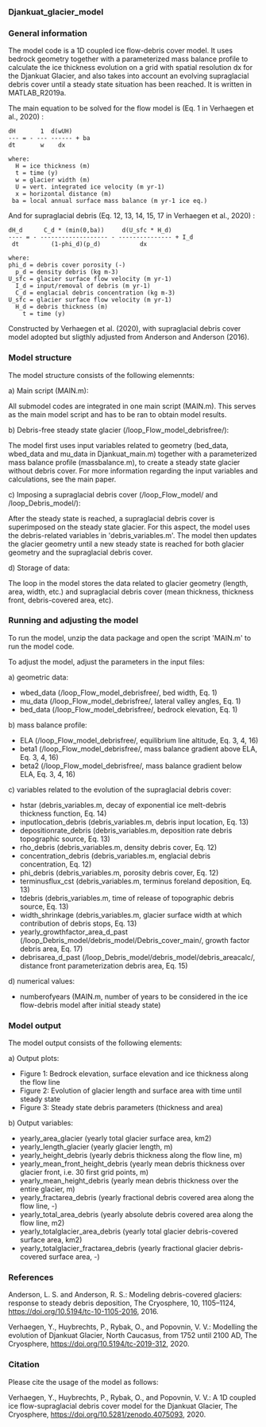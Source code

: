 ### Djankuat_glacier_model

### General information

 The model code is a 1D coupled ice flow-debris cover model. It uses bedrock 
 geometry together with a parameterized mass balance profile to calculate the
 ice thickness evolution on a grid with spatial resolution dx for the Djankuat 
 Glacier, and also takes into account an evolving supraglacial debris cover until
 a steady state situation has been reached. It is written in MATLAB_R2019a.

 The main equation to be solved for the flow model is (Eq. 1 in Verhaegen et al., 2020) :
 
    dH       1  d(wUH)
    --- = - --- ------ + ba
    dt       w    dx

    where:
      H = ice thickness (m)
      t = time (y)
      w = glacier width (m)
      U = vert. integrated ice velocity (m yr-1)
      x = horizontal distance (m)
     ba = local annual surface mass balance (m yr-1 ice eq.)

  And for supraglacial debris (Eq. 12, 13, 14, 15, 17 in Verhaegen et al., 2020) :

    dH_d      C_d * (min(0,ba))     d(U_sfc * H_d)
    ---- = - ------------------- - --------------- + I_d
     dt         (1-phi_d)(p_d)           dx

    where:
    phi_d = debris cover porosity (-)
      p_d = density debris (kg m-3) 
    U_sfc = glacier surface flow velocity (m yr-1) 
      I_d = input/removal of debris (m yr-1)
      C_d = englacial debris concentration (kg m-3)
    U_sfc = glacier surface flow velocity (m yr-1)
      H_d = debris thickness (m)
        t = time (y)

 Constructed by Verhaegen et al. (2020), with supraglacial debris cover model adopted but sligthly adjusted from Anderson and Anderson (2016).

### Model structure

The model structure consists of the following elemennts:

 a) Main script (MAIN.m):

 All submodel codes are integrated in one main script (MAIN.m). This serves as
 the main model script and has to be ran to obtain model results.

 b) Debris-free steady state glacier (/loop_Flow_model_debrisfree/):

 The model first uses input variables related to geometry (bed_data, wbed_data
 and mu_data in Djankuat_main.m) together with a parameterized mass balance profile 
 (massbalance.m), to create a steady state glacier without debris cover. For more 
 information regarding the input variables and calculations, see the main paper.

 c) Imposing a supraglacial debris cover (/loop_Flow_model/ and /loop_Debris_model/):

 After the steady state is reached, a supraglacial debris cover is superimposed on
 the steady state glacier. For this aspect, the model uses the debris-related
 variables in 'debris_variables.m'. The model then updates the glacier geometry until
 a new steady state is reached for both glacier geometry and the supraglacial
 debris cover.

 d) Storage of data:

 The loop in the model stores the data related to glacier geometry (length, area,
 width, etc.) and supraglacial debris cover (mean thickness, thickness front, debris-covered area, etc).

### Running and adjusting the model

 To run the model, unzip the data package and open the script 'MAIN.m' to run the model code. 

 To adjust the model, adjust the parameters in the input files:
 
 a) geometric data:

 * wbed_data (/loop_Flow_model_debrisfree/, bed width, Eq. 1)
 * mu_data (/loop_Flow_model_debrisfree/, lateral valley angles, Eq. 1)
 * bed_data (/loop_Flow_model_debrisfree/, bedrock elevation, Eq. 1)
 
 b) mass balance profile:

 * ELA (/loop_Flow_model_debrisfree/, equilibrium line altitude, Eq. 3, 4, 16)
 * beta1 (/loop_Flow_model_debrisfree/, mass balance gradient above ELA, Eq. 3, 4, 16)
 * beta2 (/loop_Flow_model_debrisfree/, mass balance gradient below ELA, Eq. 3, 4, 16)

 c) variables related to the evolution of the supraglacial debris cover:

 * hstar (debris_variables.m, decay of exponential ice melt-debris thickness function, Eq. 14)
 * inputlocation_debris (debris_variables.m, debris input location, Eq. 13)
 * depositionrate_debris (debris_variables.m, deposition rate debris topographic source, Eq. 13)
 * rho_debris (debris_variables.m, density debris cover, Eq. 12)
 * concentration_debris (debris_variables.m, englacial debris concentration, Eq. 12)
 * phi_debris (debris_variables.m, porosity debris cover, Eq. 12)
 * terminusflux_cst (debris_variables.m, terminus foreland deposition, Eq. 13)
 * tdebris (debris_variables.m, time of release of topographic debris source, Eq. 13)
 * width_shrinkage (debris_variables.m, glacier surface width at which contribution of debris stops, Eq. 13)
 * yearly_growthfactor_area_d_past (/loop_Debris_model/debris_model/Debris_cover_main/, growth factor debris area, Eq. 17)
 * debrisarea_d_past (/loop_Debris_model/debris_model/debris_areacalc/, distance front parameterization debris area, Eq. 15)

 d) numerical values:

 * numberofyears (MAIN.m, number of years to be considered in the ice flow-debris model after initial steady state)

### Model output

 The model output consists of the following elements:

 a) Output plots:
 * Figure 1: Bedrock elevation, surface elevation and ice thickness along the flow line
 * Figure 2: Evolution of glacier length and surface area with time until steady state
 * Figure 3: Steady state debris parameters (thickness and area)

 b) Output variables:
 * yearly_area_glacier (yearly total glacier surface area, km2)
 * yearly_length_glacier (yearly glacier length, m)
 * yearly_height_debris (yearly debris thickness along the flow line, m)
 * yearly_mean_front_height_debris (yearly mean debris thickness over glacier front, i.e. 30 first grid points, m)
 * yearly_mean_height_debris (yearly mean debris thickness over the entire glacier, m)
 * yearly_fractarea_debris (yearly fractional debris covered area along the flow line, -)
 * yearly_total_area_debris (yearly absolute debris covered area along the flow line, m2)
 * yearly_totalglacier_area_debris (yearly total glacier debris-covered surface area, km2)
 * yearly_totalglacier_fractarea_debris (yearly fractional glacier debris-covered surface area, -)

### References

Anderson, L. S. and Anderson, R. S.: Modeling debris-covered glaciers: response to steady debris deposition, The Cryosphere, 10, 1105–1124, https://doi.org/10.5194/tc-10-1105-2016, 2016.

Verhaegen, Y., Huybrechts, P., Rybak, O., and Popovnin, V. V.: Modelling the evolution of Djankuat Glacier, North Caucasus, from 1752 until 2100 AD, The Cryosphere, https://doi.org/10.5194/tc-2019-312, 2020.

### Citation

Please cite the usage of the model as follows:

Verhaegen, Y., Huybrechts, P., Rybak, O., and Popovnin, V. V.: A 1D coupled ice flow-supraglacial debris cover model for the Djankuat Glacier, The Cryosphere, https://doi.org/10.5281/zenodo.4075093, 2020.    
